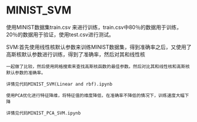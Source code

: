 # MINIST_SVM

使用MINIST数据集train.csv 来进行训练，train.csv中80％的数据用于训练，20％的数据用于验证，使用test.csv进行测试。

SVM:首先使用线性核默认参数来训练MINIST数据集，得到准确率之后，又使用了高斯核默认参数进行训练，得到了准确率，然后对其和线性核

    一起做了比较，然后使用网格搜索来查找高斯核函数的最佳参数。然后对比其和线性核和高斯核默认参数的准确率。
    
    详情见代码MINIST_SVM(Linear and rbf).ipynb
    
    使用PCA优化进行特征降维，将特征值的维度降低，在准确率不降低的情况下，训练速度大幅下降
    
    详情见代码MINIST_PCA_SVM.ipynb
    
    


